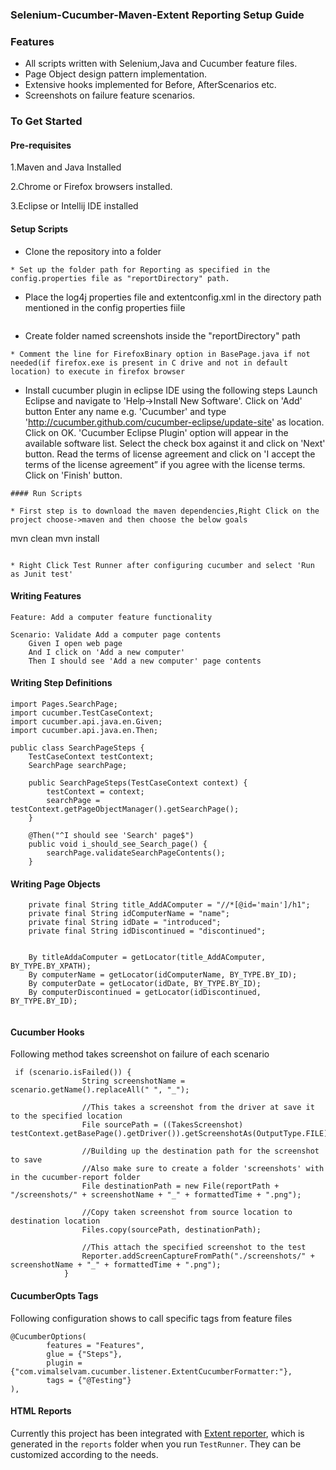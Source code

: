 
### Selenium-Cucumber-Maven-Extent Reporting Setup Guide   

### Features

* All scripts written with Selenium,Java and Cucumber feature files.
* Page Object design pattern implementation.
* Extensive hooks implemented for Before, AfterScenarios etc.
* Screenshots on failure feature scenarios.


### To Get Started

#### Pre-requisites
1.Maven and Java Installed 

2.Chrome or Firefox browsers installed.

3.Eclipse or Intellij IDE installed

#### Setup Scripts
* Clone the repository into a folder
```
* Set up the folder path for Reporting as specified in the config.properties file as "reportDirectory" path.
```
* Place the log4j properties file and extentconfig.xml in the directory path mentioned in the config properties fiile
```
```
* Create folder named screenshots inside the "reportDirectory" path
```
* Comment the line for FirefoxBinary option in BasePage.java if not needed(if firefox.exe is present in C drive and not in default location) to execute in firefox browser
```
* Install cucumber plugin in eclipse IDE using the following steps
Launch Eclipse and navigate to 'Help->Install New Software'.
Click on 'Add' button
Enter any name e.g. 'Cucumber' and type 'http://cucumber.github.com/cucumber-eclipse/update-site' as location.
Click on OK.
'Cucumber Eclipse Plugin' option will appear in the available software list.
Select the check box against it and click on 'Next' button.
Read the terms of license agreement and click on 'I accept the terms of the license agreement” if you agree with the license terms.
Click on 'Finish' button.
```
#### Run Scripts

* First step is to download the maven dependencies,Right Click on the project choose->maven and then choose the below goals

```
mvn clean 
mvn install
``` 

* Right Click Test Runner after configuring cucumber and select 'Run as Junit test'
```

#### Writing Features
```
Feature: Add a computer feature functionality

Scenario: Validate Add a computer page contents
    Given I open web page
    And I click on 'Add a new computer'
    Then I should see 'Add a new computer' page contents
```
#### Writing Step Definitions
    
```
import Pages.SearchPage;
import cucumber.TestCaseContext;
import cucumber.api.java.en.Given;
import cucumber.api.java.en.Then;

public class SearchPageSteps {
    TestCaseContext testContext;
    SearchPage searchPage;

    public SearchPageSteps(TestCaseContext context) {
        testContext = context;
        searchPage = testContext.getPageObjectManager().getSearchPage();
    }

    @Then("^I should see 'Search' page$")
    public void i_should_see_Search_page() {
        searchPage.validateSearchPageContents();
    }
```

#### Writing Page Objects
```
    private final String title_AddAComputer = "//*[@id='main']/h1";
    private final String idComputerName = "name";
    private final String idDate = "introduced";
    private final String idDiscontinued = "discontinued";
  

    By titleAddaComputer = getLocator(title_AddAComputer, BY_TYPE.BY_XPATH);
    By computerName = getLocator(idComputerName, BY_TYPE.BY_ID);
    By computerDate = getLocator(idDate, BY_TYPE.BY_ID);
    By computerDiscontinued = getLocator(idDiscontinued, BY_TYPE.BY_ID);
  
```
#### Cucumber Hooks
Following method takes screenshot on failure of each scenario
```
 if (scenario.isFailed()) {
                String screenshotName = scenario.getName().replaceAll(" ", "_");

                //This takes a screenshot from the driver at save it to the specified location
                File sourcePath = ((TakesScreenshot) testContext.getBasePage().getDriver()).getScreenshotAs(OutputType.FILE);

                //Building up the destination path for the screenshot to save
                //Also make sure to create a folder 'screenshots' with in the cucumber-report folder
                File destinationPath = new File(reportPath + "/screenshots/" + screenshotName + "_" + formattedTime + ".png");

                //Copy taken screenshot from source location to destination location
                Files.copy(sourcePath, destinationPath);

                //This attach the specified screenshot to the test
                Reporter.addScreenCaptureFromPath("./screenshots/" + screenshotName + "_" + formattedTime + ".png");
            }
```
#### CucumberOpts Tags
Following configuration shows to call specific tags from feature files
```
@CucumberOptions(
        features = "Features",
        glue = {"Steps"},
        plugin = {"com.vimalselvam.cucumber.listener.ExtentCucumberFormatter:"},
        tags = {"@Testing"}
),
```
#### HTML Reports
Currently this project has been integrated with [Extent reporter](http://www.vimalselvam.com/cucumber-extent-reporter/), which is generated in the `reports` folder when you run `TestRunner`.
They can be customized according to the needs.
